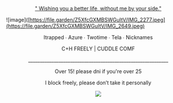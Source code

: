 <p align="center"> <ins> " Wishing you a better life, without me by your side." </ins> </p>

![image]([https://file.garden/Z5XfcGXMBSWGuItV/IMG_2277.jpeg](https://file.garden/Z5XfcGXMBSWGuItV/IMG_2649.jpeg)

<p align="center"> Itrapped ∙ Azure ∙ Twotime ∙ Tela ∙ Nicknames </p>

<p align="center"> C+H FREELY | CUDDLE COMF 




<p align="center"> ____________________________________________________________ </p>

<p align="center"> Over 15! please dni if you're over 25

<p align="center"> I block freely, please don’t take it personally </p>

<div align="center">

  ![](https://komarev.com/ghpvc/?username=SpawnsBlessings&label=gamblers&color=615F85&style=flat) 

<div align="center">
